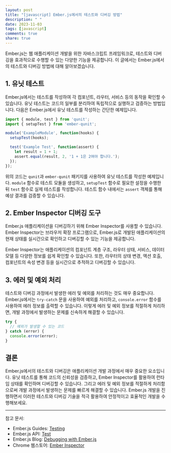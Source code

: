 ```yaml
---
layout: post
title: "[javascript] Ember.js에서의 테스트와 디버깅 방법"
description: " "
date: 2023-11-03
tags: [javascript]
comments: true
share: true
---
```


Ember.js는 웹 애플리케이션 개발을 위한 자바스크립트 프레임워크로, 테스트와 디버깅을 효과적으로 수행할 수 있는 다양한 기능을 제공합니다. 이 글에서는 Ember.js에서의 테스트와 디버깅 방법에 대해 알아보겠습니다.

## 1. 유닛 테스트

Ember.js에서는 테스트를 작성하여 각 컴포넌트, 라우터, 서비스 등의 동작을 확인할 수 있습니다. 유닛 테스트는 코드의 일부를 분리하여 독립적으로 실행하고 검증하는 방법입니다. 다음은 Ember.js에서 유닛 테스트를 작성하는 간단한 예제입니다.

```javascript
import { module, test } from 'qunit';
import { setupTest } from 'ember-qunit';

module('ExampleModule', function(hooks) {
  setupTest(hooks);

  test('Example Test', function(assert) {
    let result = 1 + 1;
    assert.equal(result, 2, '1 + 1은 2여야 합니다.');
  });
});
```

위의 코드는 `qunit`과 `ember-qunit` 패키지를 사용하여 유닛 테스트를 작성한 예제입니다. `module` 함수로 테스트 모듈을 생성하고, `setupTest` 함수로 필요한 설정을 수행한 뒤 `test` 함수로 실제 테스트를 작성합니다. 테스트 함수 내에서는 `assert` 객체를 통해 예상 결과를 검증할 수 있습니다.

## 2. Ember Inspector 디버깅 도구

Ember.js 애플리케이션을 디버깅하기 위해 Ember Inspector를 사용할 수 있습니다. Ember Inspector는 브라우저 확장 프로그램으로, Ember.js로 개발된 애플리케이션의 현재 상태를 실시간으로 확인하고 디버깅할 수 있는 기능을 제공합니다.

Ember Inspector는 애플리케이션의 컴포넌트 계층 구조, 라우터 상태, 서비스, 데이터 모델 등 다양한 정보를 쉽게 확인할 수 있습니다. 또한, 라우터의 상태 변경, 액션 호출, 컴포넌트의 속성 변경 등을 실시간으로 추적하고 디버깅할 수 있습니다.

## 3. 에러 및 예외 처리

테스트와 디버깅 과정에서 발생한 에러 및 예외를 처리하는 것도 매우 중요합니다. Ember.js에서는 `try-catch` 문을 사용하여 예외를 처리하고, `console.error` 함수를 사용하여 에러 정보를 출력할 수 있습니다. 이렇게 에러 및 예외 정보를 적절하게 처리하면, 개발 과정에서 발생하는 문제를 신속하게 해결할 수 있습니다.

```javascript
try {
  // 예외가 발생할 수 있는 코드
} catch (error) {
  console.error(error);
}
```

## 결론

Ember.js에서의 테스트와 디버깅은 애플리케이션 개발 과정에서 매우 중요한 요소입니다. 유닛 테스트를 통해 코드의 신뢰성을 검증하고, Ember Inspector를 활용하여 런타임 상태를 확인하며 디버깅할 수 있습니다. 그리고 에러 및 예외 정보를 적절하게 처리함으로써 개발 과정에서 발생하는 문제를 빠르게 해결할 수 있습니다. Ember.js 개발을 진행하면서 이러한 테스트와 디버깅 기술을 적극 활용하여 안정적이고 효율적인 개발을 수행해보세요.

---

참고 문서:
- Ember.js Guides: [Testing](https://guides.emberjs.com/release/testing/)
- Ember.js API: [Test](https://api.emberjs.com/ember/3.28/classes/@ember%2Ftest)
- Ember.js Blog: [Debugging with Ember.js](https://emberjs.com/blog/2019/03/06/debugging-with-ember.html)
- Chrome 웹스토어: [Ember Inspector](https://chrome.google.com/webstore/detail/ember-inspector/bmdblncegkenkacieihfhpjfppoconhi)